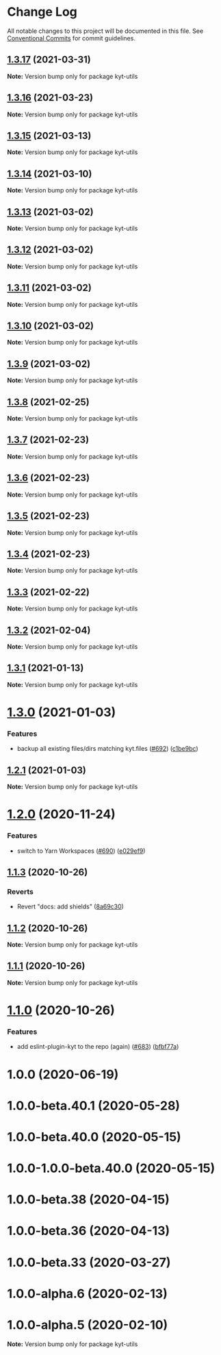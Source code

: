 # Change Log

All notable changes to this project will be documented in this file.
See [Conventional Commits](https://conventionalcommits.org) for commit guidelines.

## [1.3.17](https://github.com/nytimes/kyt/compare/kyt-utils@1.3.16...kyt-utils@1.3.17) (2021-03-31)

**Note:** Version bump only for package kyt-utils





## [1.3.16](https://github.com/nytimes/kyt/compare/kyt-utils@1.3.15...kyt-utils@1.3.16) (2021-03-23)

**Note:** Version bump only for package kyt-utils





## [1.3.15](https://github.com/nytimes/kyt/compare/kyt-utils@1.3.14...kyt-utils@1.3.15) (2021-03-13)

**Note:** Version bump only for package kyt-utils





## [1.3.14](https://github.com/nytimes/kyt/compare/kyt-utils@1.3.13...kyt-utils@1.3.14) (2021-03-10)

**Note:** Version bump only for package kyt-utils





## [1.3.13](https://github.com/nytimes/kyt/compare/kyt-utils@1.3.12...kyt-utils@1.3.13) (2021-03-02)

**Note:** Version bump only for package kyt-utils





## [1.3.12](https://github.com/nytimes/kyt/compare/kyt-utils@1.3.11...kyt-utils@1.3.12) (2021-03-02)

**Note:** Version bump only for package kyt-utils





## [1.3.11](https://github.com/nytimes/kyt/compare/kyt-utils@1.3.10...kyt-utils@1.3.11) (2021-03-02)

**Note:** Version bump only for package kyt-utils





## [1.3.10](https://github.com/nytimes/kyt/compare/kyt-utils@1.3.9...kyt-utils@1.3.10) (2021-03-02)

**Note:** Version bump only for package kyt-utils





## [1.3.9](https://github.com/nytimes/kyt/compare/kyt-utils@1.3.8...kyt-utils@1.3.9) (2021-03-02)

**Note:** Version bump only for package kyt-utils





## [1.3.8](https://github.com/nytimes/kyt/compare/kyt-utils@1.3.7...kyt-utils@1.3.8) (2021-02-25)

**Note:** Version bump only for package kyt-utils





## [1.3.7](https://github.com/nytimes/kyt/compare/kyt-utils@1.3.6...kyt-utils@1.3.7) (2021-02-23)

**Note:** Version bump only for package kyt-utils





## [1.3.6](https://github.com/nytimes/kyt/compare/kyt-utils@1.3.5...kyt-utils@1.3.6) (2021-02-23)

**Note:** Version bump only for package kyt-utils





## [1.3.5](https://github.com/nytimes/kyt/compare/kyt-utils@1.3.4...kyt-utils@1.3.5) (2021-02-23)

**Note:** Version bump only for package kyt-utils





## [1.3.4](https://github.com/nytimes/kyt/compare/kyt-utils@1.3.3...kyt-utils@1.3.4) (2021-02-23)

**Note:** Version bump only for package kyt-utils





## [1.3.3](https://github.com/nytimes/kyt/compare/kyt-utils@1.3.2...kyt-utils@1.3.3) (2021-02-22)

**Note:** Version bump only for package kyt-utils





## [1.3.2](https://github.com/nytimes/kyt/compare/kyt-utils@1.3.1...kyt-utils@1.3.2) (2021-02-04)

**Note:** Version bump only for package kyt-utils





## [1.3.1](https://github.com/nytimes/kyt/compare/kyt-utils@1.3.0...kyt-utils@1.3.1) (2021-01-13)

**Note:** Version bump only for package kyt-utils





# [1.3.0](https://github.com/nytimes/kyt/compare/kyt-utils@1.2.0...kyt-utils@1.3.0) (2021-01-03)


### Features

* backup all existing files/dirs matching kyt.files ([#692](https://github.com/nytimes/kyt/issues/692)) ([c1be9bc](https://github.com/nytimes/kyt/commit/c1be9bca0ccb349541144d499e8597b65c892758))





## [1.2.1](https://github.com/nytimes/kyt/compare/kyt-utils@1.2.0...kyt-utils@1.2.1) (2021-01-03)

**Note:** Version bump only for package kyt-utils





# [1.2.0](https://github.com/nytimes/kyt/compare/kyt-utils@1.1.3...kyt-utils@1.2.0) (2020-11-24)


### Features

* switch to Yarn Workspaces ([#690](https://github.com/nytimes/kyt/issues/690)) ([e029ef9](https://github.com/nytimes/kyt/commit/e029ef9f72e47179315ed928840b770e140ab0aa))





## [1.1.3](https://github.com/nytimes/kyt/compare/kyt-utils@1.1.2...kyt-utils@1.1.3) (2020-10-26)


### Reverts

* Revert "docs: add shields" ([8a69c30](https://github.com/nytimes/kyt/commit/8a69c3095e65784d6412147a581e79e71f43673b))





## [1.1.2](https://github.com/nytimes/kyt/compare/kyt-utils@1.1.1...kyt-utils@1.1.2) (2020-10-26)

**Note:** Version bump only for package kyt-utils





## [1.1.1](https://github.com/nytimes/kyt/compare/kyt-utils@1.1.0...kyt-utils@1.1.1) (2020-10-26)

**Note:** Version bump only for package kyt-utils





# [1.1.0](https://github.com/nytimes/kyt/compare/kyt-utils@1.0.0...kyt-utils@1.1.0) (2020-10-26)


### Features

* add eslint-plugin-kyt to the repo (again) ([#683](https://github.com/nytimes/kyt/issues/683)) ([bfbf77a](https://github.com/nytimes/kyt/commit/bfbf77a3f0f2f3cb624d9cfb10b42a7b2bc2f76d))





# 1.0.0 (2020-06-19)



# 1.0.0-beta.40.1 (2020-05-28)



# 1.0.0-beta.40.0 (2020-05-15)



# 1.0.0-1.0.0-beta.40.0 (2020-05-15)



# 1.0.0-beta.38 (2020-04-15)



# 1.0.0-beta.36 (2020-04-13)



# 1.0.0-beta.33 (2020-03-27)



# 1.0.0-alpha.6 (2020-02-13)



# 1.0.0-alpha.5 (2020-02-10)

**Note:** Version bump only for package kyt-utils
